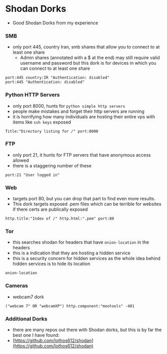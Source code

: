 # Shodan Dorks

* Good Shodan Dorks from my experience&#x20;

### SMB

* only port 445, country Iran, smb shares that allow you to connect to at least one share
  * Admin shares (annotated with a $ at the end) may still require valid username and password but this dork is for devices in which you can connect to at least one share

```
port:445 country:IR "Authentication: disabled"
port:445 "Authentication: disabled"
```

### Python HTTP Servers

* only port 8000, hunts for `python simple http servers`
* people make mistakes and forget their http servers are running
* it is horrifying how many individuals are hosting their entire vps with items like `ssh keys` exposed

```
Title:"Directory listing for /" port:8000
```

### FTP

* only port 21, it hunts for FTP servers that have anonymous access allowed&#x20;
* there is a staggering number of these

```
port:21 "User logged in"
```

### Web

* targets port 80, but you can drop that part to find even more results.
* This dork targets exposed .pem files which can be terrible for websites if there certs are publically exposed

```
http.title:"Index of /" http.html:".pem" port:80
```

### Tor

* this searches shodan for headers that have `onion-location` in the headers
* this is a indication that they are hosting a hidden service
* this is a security concern for hidden services as the whole idea behind hidden services is to hide its location&#x20;

```
onion-location
```

### Cameras

* webcam7 dork

```
("webcam 7" OR "webcamXP") http.component:"mootools" -401
```



### Additional Dorks

* there are many repos out there with Shodan dorks, but this is by far the best one I have found:
* [https://github.com/lothos612/shodan](https://github.com/lothos612/shodan)
